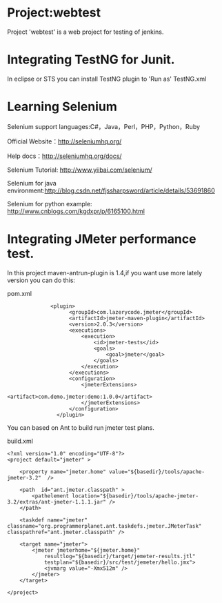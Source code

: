 # Project:webtest
Project 'webtest' is a web project  for testing of jenkins.

# Integrating TestNG for Junit.
In eclipse or STS you can install TestNG plugin to 'Run as' TestNG.xml

# Learning Selenium

Selenium support languages:C#，Java，Perl，PHP，Python，Ruby 

Official Website：http://seleniumhq.org/

Help docs：http://seleniumhq.org/docs/

Selenium Tutorial: http://www.yiibai.com/selenium/

Selenium for java environment:http://blog.csdn.net/fjssharpsword/article/details/53691860

Selenium for python example: http://www.cnblogs.com/kgdxpr/p/6165100.html

# Integrating JMeter performance test.

In this project  maven-antrun-plugin is 1.4,if you want use more lately version you can do this:

pom.xml
```
              <plugin>
                    <groupId>com.lazerycode.jmeter</groupId>
                    <artifactId>jmeter-maven-plugin</artifactId>
                    <version>2.0.3</version>
                    <executions>
                        <execution>
                            <id>jmeter-tests</id>
                            <goals>
                                <goal>jmeter</goal>
                            </goals>
                        </execution>
                    </executions>
                    <configuration>
                        <jmeterExtensions>
                            <artifact>com.demo.jmeter:demo:1.0.0</artifact>
                        </jmeterExtensions>
                    </configuration>
                </plugin>
```
You can based on Ant to  build run jmeter test plans.

build.xml
```
<?xml version="1.0" encoding="UTF-8"?>
<project default="jmeter" >
	
	<property name="jmeter.home" value="${basedir}/tools/apache-jmeter-3.2"  />  
	
	<path  id="ant.jmeter.classpath" >
		<pathelement location="${basedir}/tools/apache-jmeter-3.2/extras/ant-jmeter-1.1.1.jar" />
	</path>

	<taskdef name="jmeter" classname="org.programmerplanet.ant.taskdefs.jmeter.JMeterTask" classpathref="ant.jmeter.classpath" />  

	<target name="jmeter">
		<jmeter jmeterhome="${jmeter.home}" 
		    resultlog="${basedir}/target/jemeter-results.jtl"
			testplan="${basedir}/src/test/jemeter/hello.jmx">
			<jvmarg value="-Xmx512m" />
		</jmeter>
	</target>

</project>
```
